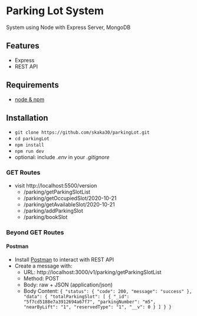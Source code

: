 # Parking Lot System 

System using Node with Express Server, MongoDB

## Features

- Express
- REST API

## Requirements

- [node & npm](https://nodejs.org/en/)

## Installation

- `git clone https://github.com/skaka30/parkingLot.git`
- `cd parkingLot`
- `npm install`
- `npm run dev`
- optional: include _.env_ in your _.gitignore_

### GET Routes

- visit http://localhost:5500/version
  - /parking/getParkingSlotList
  - /parking/getOccupiedSlot/2020-10-21
  - /parking/getAvailableSlot/2020-10-21
  - /parking/addParkingSlot
  - /parking/bookSlot

### Beyond GET Routes

#### Postman

- Install [Postman](https://www.getpostman.com/apps) to interact with REST API
- Create a message with:
  - URL: http://localhost:3000/v1/parking/getParkingSlotList
  - Method: POST
  - Body: raw + JSON (application/json)
  - Body Content: `{
    "status": {
        "code": 200,
        "message": "success"
    },
    "data": {
        "totalParkingSlot": [
            {
                "_id": "5f7cd5188e7a3912694a67f7",
                "parkingNumber": "m5",
                "nearByLift": "1",
                "reservedType": "1",
                "__v": 0
            }
        ]
    }
}`
